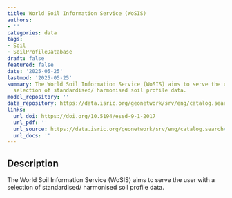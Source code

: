 ```yaml
---
title: World Soil Information Service (WoSIS)
authors:
- ''
categories: data
tags:
- Soil
- SoilProfileDatabase
draft: false
featured: false
date: '2025-05-25'
lastmod: '2025-05-25'
summary: The World Soil Information Service (WoSIS) aims to serve the user with a
  selection of standardised/ harmonised soil profile data.  
model_repository: ''
data_repository: https://data.isric.org/geonetwork/srv/eng/catalog.search#/home
links:
  url_doi: https://doi.org/10.5194/essd-9-1-2017
  url_pdf: ''
  url_source: https://data.isric.org/geonetwork/srv/eng/catalog.search#/home
  url_docs: ''
---
```


## Description

The World Soil Information Service (WoSIS) aims to serve the user with a selection of standardised/ harmonised soil profile data.  

